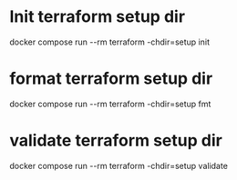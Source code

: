 # Init terraform setup dir
docker compose run --rm terraform -chdir=setup init
# format terraform setup dir
docker compose run --rm terraform -chdir=setup fmt
# validate terraform setup dir
docker compose run --rm terraform -chdir=setup validate
